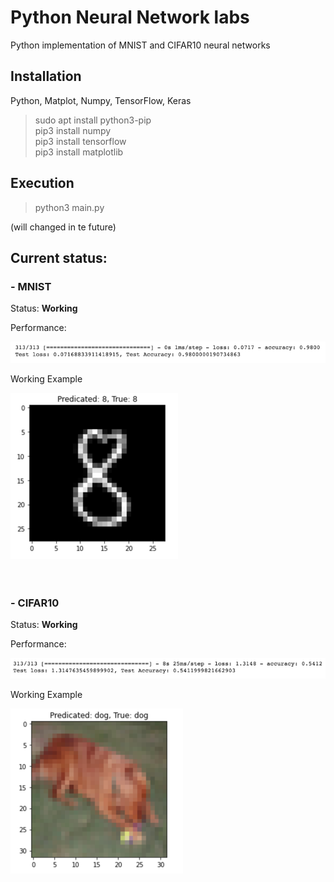 # Python Neural Network labs
Python implementation of MNIST and CIFAR10 neural networks

## Installation

Python, Matplot, Numpy, TensorFlow, Keras<br>
>sudo apt install python3-pip<br>
pip3 install numpy<br>
pip3 install tensorflow<br>
pip3 install matplotlib<br>

## Execution

> python3 main.py 

(will changed in te future)

## Current status:
### - MNIST
Status: **Working**

Performance:

![Diagram](lib/MVP/MNIST/test_performance.png)

Working Example

![Diagram](lib/MVP/MNIST/prediction.png)
<br>
<br>
<br>

### - CIFAR10
Status: **Working**

Performance:

![Diagram](lib/MVP/CIFAR10/test_performance.png)

Working Example

![Diagram](lib/MVP/CIFAR10/prediction.png)
<br>
<br>
<br>
